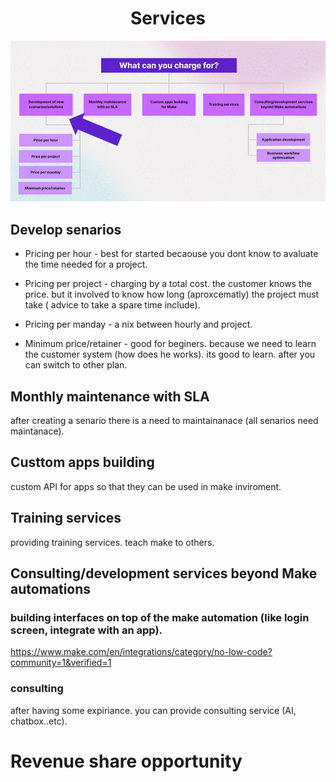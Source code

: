 
<div align="center">

# Services
</div>

![what can you charge for](/pic/what_can_you_charge_for.gif)

## Develop senarios

- Pricing per hour - best for started becaouse you dont know to avaluate the time needed for a project.

- Pricing per project - charging by a total cost. the customer knows the price. but it involved to know how long (aproxcematly) the project must take ( advice to take a spare time include).

- Pricing per manday - a nix between hourly and project.

- Minimum price/retainer - good for beginers. because we need to learn the customer system (how does he works). its good to learn. after you can switch to other plan.

## Monthly maintenance with SLA

after creating a senario there is a need to maintainanace (all senarios need maintanace).

## Custtom apps building

custom API for apps so that they can be used in make inviroment.

## Training services

providing training services. teach make to others.

## Consulting/development services beyond Make automations

### building interfaces on top of the make automation (like login screen, integrate with an app).

  https://www.make.com/en/integrations/category/no-low-code?community=1&verified=1

### consulting

after having some expiriance. you can provide consulting service (AI, chatbox..etc).


# Revenue share opportunity



  
